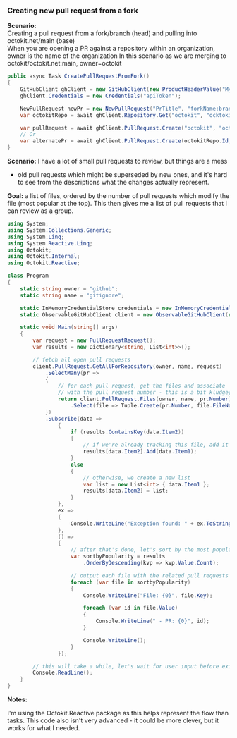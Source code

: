 ### Creating new pull request from a fork

**Scenario:**  
Creating a pull request from a fork/branch (head) and pulling into octokit.net/main (base)  
When you are opening a PR against a repository within an organization, owner is the name of the organization
In this scenario as we are merging to octokit/octokit.net:main, owner=octokit

```csharp
public async Task CreatePullRequestFromFork()
{
    GitHubClient ghClient = new GitHubClient(new ProductHeaderValue("MyLib", "v2.0.0"));
    ghClient.Credentials = new Credentials("apiToken");

    NewPullRequest newPr = new NewPullRequest("PrTitle", "forkName:branchName", "main");
    var octokitRepo = await ghClient.Repository.Get("octokit", "ocktokit.net");

    var pullRequest = await ghClient.PullRequest.Create("octokit", "octokit.net", newPr);
    // Or
    var alternatePr = await ghClient.PullRequest.Create(octokitRepo.Id, newPr);
}
```

**Scenario:** I have a lot of small pull requests to review, but things are a mess

- old pull requests which might be superseded by new ones, and it's hard to see from
  the descriptions what the changes actually represent.

**Goal:** a list of files, ordered by the number of pull requests which modify the
file (most popular at the top). This then gives me a list of pull requests that I
can review as a group.

```csharp
using System;
using System.Collections.Generic;
using System.Linq;
using System.Reactive.Linq;
using Octokit;
using Octokit.Internal;
using Octokit.Reactive;

class Program
{
    static string owner = "github";
    static string name = "gitignore";

    static InMemoryCredentialStore credentials = new InMemoryCredentialStore(new Credentials("your-token-here"));
    static ObservableGitHubClient client = new ObservableGitHubClient(new ProductHeaderValue("ophion"), credentials);

    static void Main(string[] args)
    {
        var request = new PullRequestRequest();
        var results = new Dictionary<string, List<int>>();

        // fetch all open pull requests
        client.PullRequest.GetAllForRepository(owner, name, request)
            .SelectMany(pr =>
            {
                // for each pull request, get the files and associate
                // with the pull request number - this is a bit kludgey
                return client.PullRequest.Files(owner, name, pr.Number)
                    .Select(file => Tuple.Create(pr.Number, file.FileName));
            })
            .Subscribe(data =>
                {
                    if (results.ContainsKey(data.Item2))
                    {
                        // if we're already tracking this file, add it
                        results[data.Item2].Add(data.Item1);
                    }
                    else
                    {
                        // otherwise, we create a new list
                        var list = new List<int> { data.Item1 };
                        results[data.Item2] = list;
                    }
                },
                ex =>
                {
                    Console.WriteLine("Exception found: " + ex.ToString());
                },
                () =>
                {
                    // after that's done, let's sort by the most popular files
                    var sortbyPopularity = results
                        .OrderByDescending(kvp => kvp.Value.Count);

                    // output each file with the related pull requests
                    foreach (var file in sortbyPopularity)
                    {
                        Console.WriteLine("File: {0}", file.Key);

                        foreach (var id in file.Value)
                        {
                            Console.WriteLine(" - PR: {0}", id);
                        }

                        Console.WriteLine();
                    }
                });

        // this will take a while, let's wait for user input before exiting
        Console.ReadLine();
    }
}
```

**Notes:**

I'm using the Octokit.Reactive package as this helps represent the flow than
tasks. This code also isn't very advanced - it could be more clever, but it
works for what I needed.
